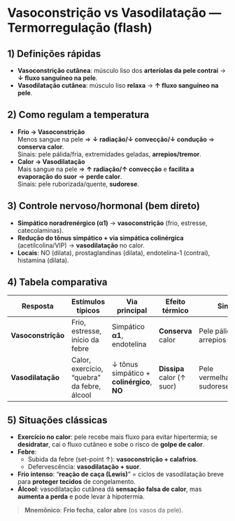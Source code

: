 # Vasoconstrição vs Vasodilatação — Termorregulação (flash)

## 1) Definições rápidas
- **Vasoconstrição cutânea**: músculo liso dos **arteríolas da pele contrai** → **↓ fluxo sanguíneo na pele**.
- **Vasodilatação cutânea**: músculo liso **relaxa** → **↑ fluxo sanguíneo na pele**.

## 2) Como regulam a temperatura
- **Frio → Vasoconstrição**  
  Menos sangue na pele ⇒ **↓ radiação/↓ convecção/↓ condução** ⇒ **conserva calor**.  
  Sinais: pele pálida/fria, extremidades geladas, **arrepios/tremor**.
- **Calor → Vasodilatação**  
  Mais sangue na pele ⇒ **↑ radiação/↑ convecção** e **facilita a evaporação do suor** ⇒ **perde calor**.  
  Sinais: pele ruborizada/quente, **sudorese**.

## 3) Controle nervoso/hormonal (bem direto)
- **Simpático noradrenérgico (α1)** → **vasoconstrição** (frio, estresse, catecolaminas).
- **Redução do tônus simpático + via simpática colinérgica** (acetilcolina/VIP) → **vasodilatação** no calor.
- **Locais**: NO (dilata), prostaglandinas (dilata), endotelina-1 (contrai), histamina (dilata).

## 4) Tabela comparativa
| Resposta | Estímulos típicos | Via principal | Efeito térmico | Sinais |
|---|---|---|---|---|
| **Vasoconstrição** | Frio, estresse, início da febre | Simpático **α1**, endotelina | **Conserva** calor | Pele pálida/fria, arrepios |
| **Vasodilatação** | Calor, exercício, “quebra” da febre, álcool | ↓ tônus simpático + **colinérgico**, **NO** | **Dissipa** calor (↑ suor) | Pele vermelha/quente, sudorese |

## 5) Situações clássicas
- **Exercício no calor**: pele recebe mais fluxo para evitar hipertermia; se **desidratar**, cai o fluxo cutâneo e sobe o risco de **golpe de calor**.  
- **Febre**:  
  - Subida da febre (set-point ↑): **vasoconstrição + calafrios**.  
  - Defervescência: **vasodilatação + suor**.  
- **Frio intenso**: “**reação de caça (Lewis)**” = ciclos de vasodilatação breve para **proteger tecidos** de congelamento.  
- **Álcool**: vasodilatação cutânea dá **sensação falsa de calor**, mas **aumenta a perda** e pode levar à hipotermia.

> **Mnemônico**: **Frio fecha**, **calor abre** (os vasos da pele).
